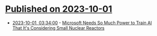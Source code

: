 # [Published on 2023-10-01](index.md)

* [2023-10-01, 03:34:00](https://hardware.slashdot.org/story/23/09/30/2130220/microsoft-needs-so-much-power-to-train-ai-that-its-considering-small-nuclear-reactors?utm_source=rss1.0mainlinkanon&utm_medium=feed) - [Microsoft Needs So Much Power to Train AI That It's Considering Small Nuclear Reactors](https://hardware.slashdot.org/story/23/09/30/2130220/microsoft-needs-so-much-power-to-train-ai-that-its-considering-small-nuclear-reactors?utm_source=rss1.0mainlinkanon&utm_medium=feed)
